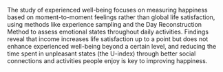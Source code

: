 The study of experienced well-being focuses on measuring happiness based on moment-to-moment feelings rather than global life satisfaction, using methods like experience sampling and the Day Reconstruction Method to assess emotional states throughout daily activities. Findings reveal that income increases life satisfaction up to a point but does not enhance experienced well-being beyond a certain level, and reducing the time spent in unpleasant states (the U-index) through better social connections and activities people enjoy is key to improving happiness.

